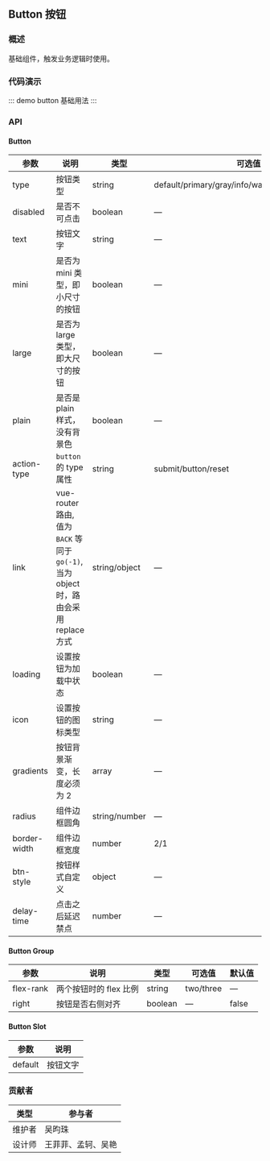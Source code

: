 ## Button 按钮

### 概述

基础组件，触发业务逻辑时使用。

### 代码演示

::: demo button
基础用法
:::

### API

#### Button
| 参数 | 说明 | 类型 | 可选值 | 默认值 |
| -------- | ------ | ----- | ---  | ------- |
| type | 按钮类型 | string | default/primary/gray/info/warn/success/error/text | default |
| disabled | 是否不可点击 | boolean | — | false |
| text | 按钮文字 | string | — | — |
| mini | 是否为 mini 类型，即小尺寸的按钮 | boolean | — | false |
| large | 是否为 large 类型，即大尺寸的按钮 | boolean | — | false |
| plain | 是否是 plain 样式，没有背景色 | boolean | — | false |
| action-type | `button` 的 type 属性 | string | submit/button/reset | — |
| link | vue-router 路由, 值为 `BACK` 等同于 `go(-1)`, 当为 object 时，路由会采用 replace 方式  | string/object | — | — |
| loading | 设置按钮为加载中状态 | boolean | — | false |
| icon | 设置按钮的图标类型 | string | — | — |
| gradients | 按钮背景渐变，长度必须为 2 | array | — | — |
| radius | 组件边框圆角 | string/number | —  | 4 |
| border-width | 组件边框宽度 | number | 2/1 | 2 |
| btn-style | 按钮样式自定义 | object | — | —  |
| delay-time | 点击之后延迟禁点 | number | — | — |

#### Button Group
| 参数 | 说明 | 类型 | 可选值 | 默认值 |
| -------- | ------ | ----- | ---  | ------- |
| flex-rank | 两个按钮时的 flex 比例 | string | two/three | — |
| right | 按钮是否右侧对齐 | boolean | — | false |


#### Button Slot
| 参数 | 说明          |
|---------- |-------------- |
| default | 按钮文字 |

### 贡献者
| 类型       | 参与者                         |
|---------- |--------------------------------  |
| 维护者 | 吴昀珠 |
| 设计师 | 王菲菲、孟轲、吴艳 |
